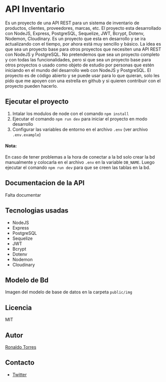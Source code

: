 # API Inventario
Es un proyecto de una API REST para un sistema de inventario de productos, clientes, proveedores, marcas, etc. El proyecto esta desarrollado con NodeJS, Express, PostgreSQL, Sequelize, JWT, Bcrypt, Dotenv, Nodemon, Cloudinary. Es un proyecto que esta en desarrollo y se ira actualizando con el tiempo, por ahora está muy sencillo y básico. La idea es que sea un proyecto base para otros proyectos que necesiten una API REST con NodeJS y PostgreSQL. No pretendemos que sea un proyecto completo y con todas las funcionalidades, pero si que sea un proyecto base para otros proyectos o usado como objeto de estudio por personas que estén iniciando en el mundo del desarrollo web con NodeJS y PostgreSQL. El proyecto es de código abierto y se puede usar para lo que quieran, solo les pido que me apoyen con una estrella en github y si quieren contribuir con el proyecto pueden hacerlo.

## Ejecutar el proyecto

1. Intalar los modulos de node con el comando `npm install`
2. Ejecutar el comando `npm run dev` para iniciar el proyecto en modo desarrollo
3. Configurar las variables de entorno en el archivo `.env` (ver archivo `.env.example`)

#### Nota: 
En caso de tener problemas a la hora de conectar a la bd solo crear la bd manualmente y colocarla en el archivo `.env` en la variable `DB_NAME`. Luego ejecutar el comando `npm run dev` para que se creen las tablas en la bd.

## Documentacion de la API
Falta documentar

## Tecnologias usadas
- NodeJS
- Express
- PostgreSQL
- Sequelize
- JWT
- Bcrypt
- Dotenv
- Nodemon
- Cloudinary

## Modelo de Bd
Imagen del modelo de base de datos en la carpeta `public/img`

## Licencia
MIT

## Autor
[Ronaldo Torres](https://github.com/ronaldo071515)

## Contacto
- [Twitter](https://twitter.com/r_0_n_a_l_d_0)
